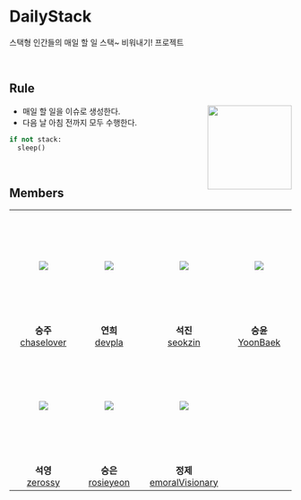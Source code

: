 # DailyStack 

 스택형 인간들의 매일 할 일 스택~ 비워내기! 프로젝트  

<br>

## Rule

<img src="https://avatars.githubusercontent.com/u/89693399?s=200&v=4" width="150px" align="right">

- 매일 할 일을 이슈로 생성한다.
- 다음 날 아침 전까지 모두 수행한다.

```python
if not stack:
  sleep()
```

<br>


## Members

<table>
  <tr height="200px">
    <td align="center" width="200px">
      <a href="https://github.com/chaselover/"><img src="https://avatars.githubusercontent.com/u/79824434?v=4"/></a>
    </td>
    <td align="center" width="200px">
      <a href="https://github.com/devpla/"><img src="https://avatars.githubusercontent.com/u/87457066?v=4"/></a>
    </td>
    <td align="center" width="200px">
      <a href="https://github.com/seokzin/"><img src="https://avatars.githubusercontent.com/u/43740455?v=4"/></a>
    </td>
    <td align="center" width="200px">
      <a href="https://github.com/YoonBaek/"><img src="https://avatars.githubusercontent.com/u/69225659?v=4"/></a>
    </td>
  </tr>
  <tr>
    <td align="center" width="200px">
      <strong>승주</strong><br><a href="https://github.com/chaselover/">chaselover</a>
    </td>
    <td align="center" width="200px">
      <strong>연희</strong><br><a href="https://github.com/devpla/">devpla</a>
    </td>
    <td align="center" width="200px">
      <strong>석진</strong><br><a href="https://github.com/seokzin/">seokzin</a>
    </td>
      <td align="center" width="200px">
      <strong>승윤</strong><br><a href="https://github.com/YoonBaek/">YoonBaek</a>
    </td>
  </tr>
  <tr height="200px">
    <td align="center" width="200px">
      <a href="https://github.com/zerossy/"><img src="https://avatars.githubusercontent.com/u/87457284?v=4"/></a>
    </td>
     <td align="center" width="200px">
      <a href="https://github.com/rosieyeon/"><img src="https://avatars.githubusercontent.com/u/70363530?v=4"/></a>
    </td>
    <td align="center" width="200px">
      <a href="https://github.com/emoralVisionary/"><img src="https://avatars.githubusercontent.com/u/67882490?v=4"/></a>
    </td>
  </tr>
  <tr>
    <td align="center" width="200px">
      <strong>석영</strong><br><a href="https://github.com/zerossy/">zerossy</a>
    </td>
    <td align="center" width="200px">
      <strong>승은</strong><br><a href="https://github.com/rosieyeon/">rosieyeon</a>
    </td>
    <td align="center" width="200px">
      <strong>정제</strong><br><a href="https://github.com/emoralVisionary/">emoralVisionary</a>
    </td>
  </tr>
</table>
